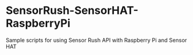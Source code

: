 # SensorRush-SensorHAT-RaspberryPi
Sample scripts for using Sensor Rush API with Raspberry Pi and Sensor HAT
